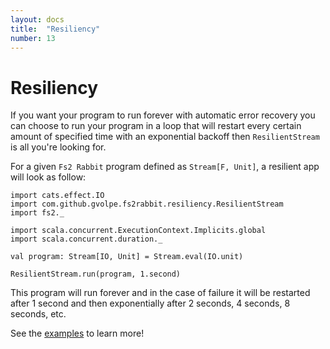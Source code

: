```yaml
---
layout: docs
title:  "Resiliency"
number: 13
---
```


# Resiliency

If you want your program to run forever with automatic error recovery you can choose to run your program in a loop that will restart every certain amount of specified time with an exponential backoff then `ResilientStream` is all you're looking for.

For a given `Fs2 Rabbit` program defined as `Stream[F, Unit]`, a resilient app will look as follow:

```tut:book
import cats.effect.IO
import com.github.gvolpe.fs2rabbit.resiliency.ResilientStream
import fs2._

import scala.concurrent.ExecutionContext.Implicits.global
import scala.concurrent.duration._

val program: Stream[IO, Unit] = Stream.eval(IO.unit)

ResilientStream.run(program, 1.second)
```

This program will run forever and in the case of failure it will be restarted after 1 second and then exponentially after 2 seconds, 4 seconds, 8 seconds, etc.

See the [examples](https://github.com/gvolpe/fs2-rabbit/tree/master/examples/src/main/scala/com/github/gvolpe/fs2rabbit/examples) to learn more!
